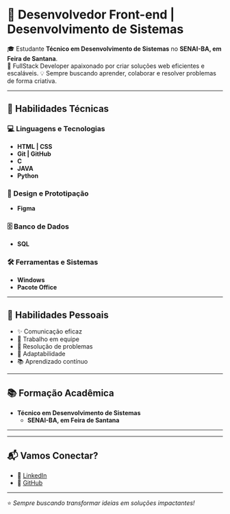 # 🌟 Desenvolvedor Front-end | Desenvolvimento de Sistemas  

🎓 Estudante **Técnico em Desenvolvimento de Sistemas** no **SENAI-BA, em Feira de Santana**.  
🚀 FullStack Developer apaixonado por criar soluções web eficientes e escaláveis.
💡 Sempre buscando aprender, colaborar e resolver problemas de forma criativa.  

---

## 🔧 Habilidades Técnicas  

### 💻 Linguagens e Tecnologias    
- **HTML | CSS**  
- **Git | GitHub** 
- **C** 
- **JAVA** 
- **Python**

### 🎨 Design e Prototipação    
- **Figma**  

### 🗄️ Banco de Dados  
- **SQL**  

### 🛠️ Ferramentas e Sistemas  
- **Windows**  
- **Pacote Office**  

---

## 🌱 Habilidades Pessoais  
- ✨ Comunicação eficaz  
- 🤝 Trabalho em equipe  
- 🧩 Resolução de problemas  
- 🔄 Adaptabilidade  
- 📚 Aprendizado contínuo  

---

## 📚 Formação Acadêmica  
- **Técnico em Desenvolvimento de Sistemas** 
  - **SENAI-BA, em Feira de Santana**  

---

---

## 📬 Vamos Conectar?  
- 💼 [LinkedIn](https://www.linkedin.com/in/francisco-pedro-5150492ba/)   
- 🐙 [GitHub](https://github.com/FranciscoPedro06)  
 
---

⭐ *Sempre buscando transformar ideias em soluções impactantes!* 
